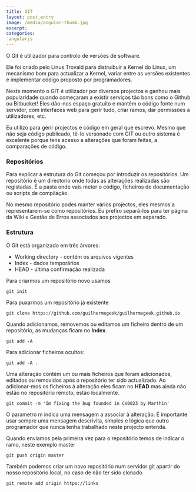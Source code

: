 ```yaml
---
title: GIT
layout: post_entry
image: /media/angular-thumb.jpg
excerpt: 
categories:
 angularjs
---
```


O Git é utilizador para controlo de versões de software. 

Ele foi criado pelo Linus Trovald para distruibuir a Kernel do Linux, um mecanismo bom para actualizar a Kernel, variar entre as versões existentes e implementar código proposto por programadores.

Neste momento o GIT é utilizador por diversos projectos e ganhou mais popularidade quando começaram a existir serviços tão bons como o Github ou Bitbucket! Eles dão-nos espaço gratuíto e mantêm o código fonte num servidor, com interfaces web para gerir tudo, criar ramos, dar permissões a utilizadores, etc.

Eu utilizo para gerir projectos e código em geral que escrevo. Mesmo que não seja código publicado, tê-lo versonado com GIT ou outro sistema é excelente porque tens acesso a alterações que foram feitas, a comparações de código. 

### Repositórios

Para explicar a estrutura do Git começou por introduzir os repositórios. Um repositório é um directorio onde todas as alterações realizadas são registadas. É a pasta onde vais meter o código, ficheiros de documentação ou scripts de compilação. 

No mesmo repositório podes manter vários projectos, eles mesmos a representarem-se como repositórios. Eu prefiro separá-los para ter página da Wiki e Gestão de Erros associados aos projectos em separado.

### Estrutura

O Git está organizado em três árvores:

 * Working directory - contém os arquivos vigentes
 * Index - dados temporários
 * HEAD - última confirmação realizada


Para criarmos um repositório novo usamos 
	
	git init

Para puxarmos um repositório já existente

	git clone https://github.com/guilhermegeek/guilhermegeek.github.io


Quando adicionamos, removemos ou editamos um ficheiro dentro de um repositório, as mudanças ficam no **Index**.

	git add -A

Para adicionar ficheiros ocultos:

	git add -A .

Uma alteração contém um ou mais ficheiros que foram adicionados, editados ou removidos após o repositório ter sido actualizado. Ao adicionar-mos os ficheiros á alteração eles ficam no **HEAD** mas ainda não estão no repositório remoto, estão localmente.

	git commit -m 'Im fixing the bug founded in CV0023 by Marthin'

O parametro m indica uma mensagem a associar à alteração. É importante usar sempre uma mensagem descrivita, simples e lógica que outro programador que nunca tenha trabalhado neste projecto entenda.

Quando enviamos pela primeira vez para o repositório temos de indicar o ramo, neste exemplo master

	git push origin master

Também podemos criar um novo repositório num servidor git apartir do nosso repositório local, no caso de não ter sido clonado

	git remote add origin https://links
